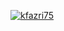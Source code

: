 [![kfazri75](https://circleci.com/gh/kfazri75/Clean-Architecture.svg?style=svg)](https://circleci.com/gh/kfazri75/Clean-Architecture)
